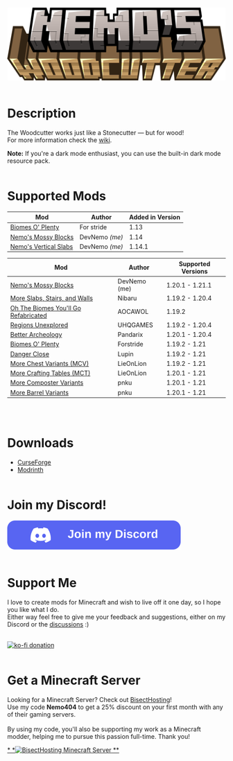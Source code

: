 ![Nemo's Woodcutter](https://github.com/NemoNotFound/NemoNotFound/blob/master/resources/minecraft_projects/titles/png/nemos_woodcutter.png?raw=true)
<br><br>

# Description

The Woodcutter works just like a Stonecutter — but for wood!<br>
For more information check the [wiki](https://wiki.devnemo.com/projects/minecraft-mods/nemos-woodcutter/general).

**Note:** If you're a dark mode enthusiast, you can use the built-in dark mode resource pack.
<br><br>

# Supported Mods

| Mod                                                                                        | Author         | Added in Version |
|--------------------------------------------------------------------------------------------|----------------|------------------|
| [Biomes O' Plenty](https://www.curseforge.com/minecraft/mc-mods/biomes-o-plenty)           | For stride     | 1.13             |
| [Nemo's Mossy Blocks](https://www.curseforge.com/minecraft/mc-mods/nemos-mossy-blocks)     | DevNemo _(me)_ | 1.14             |
| [Nemo's Vertical Slabs](https://www.curseforge.com/minecraft/mc-mods/nemos-vertical-slabs) | DevNemo _(me)_ | 1.14.1           |

| Mod                                                                                                                | Author       | Supported Versions |
|--------------------------------------------------------------------------------------------------------------------|--------------|--------------------|
| [Nemo's Mossy Blocks](https://www.curseforge.com/minecraft/mc-mods/nemos-mossy-blocks)                             | DevNemo (me) | 1.20.1 - 1.21.1    |
| [More Slabs, Stairs, and Walls](https://www.curseforge.com/minecraft/mc-mods/more-slabs-stairs-and-walls)          | Nibaru       | 1.19.2 - 1.20.4    |
| [Oh The Biomes You'll Go Refabricated](https://www.curseforge.com/minecraft/mc-mods/oh-the-biomes-youll-go-fabric) | AOCAWOL      | 1.19.2             |
| [Regions Unexplored](https://www.curseforge.com/minecraft/mc-mods/regions-unexplored)                              | UHQGAMES     | 1.19.2 - 1.20.4    |
| [Better Archeology](https://www.curseforge.com/minecraft/mc-mods/better-archeology)                                | Pandarix     | 1.20.1 - 1.20.4    |
| [Biomes O' Plenty](https://www.curseforge.com/minecraft/mc-mods/biomes-o-plenty)                                   | Forstride    | 1.19.2 - 1.21      |
| [Danger Close](https://www.curseforge.com/minecraft/mc-mods/danger-close)                                          | Lupin        | 1.19.2 - 1.21      |
| [More Chest Variants (MCV)](https://modrinth.com/mod/more-chest-variants-lieonlion)                                | LieOnLion    | 1.19.2 - 1.21      |
| [More Crafting Tables (MCT)](https://modrinth.com/mod/more-crafting-tables-lieonlion)                              | LieOnLion    | 1.20.1 - 1.21      |
| [More Composter Variants](https://modrinth.com/mod/more-composter-variants)                                        | pnku         | 1.20.1 - 1.21      |
| [More Barrel Variants](https://modrinth.com/mod/more-barrel-variants)                                              | pnku         | 1.20.1 - 1.21      |

<br>
<br>

# Downloads

- [CurseForge](https://curseforge.com/minecraft/mc-mods/nemos-woodcutter)
- [Modrinth](https://modrinth.com/mod/nemos-woodcutter)
  <br>
  <br>

# Join my Discord!

[![Join my Discord](https://github.com/NemoNotFound/NemoNotFound/blob/master/resources/svg/join_discord_button.svg?raw=true)](https://discord.com/invite/yxs9dga)
<br>
<br>

# Support Me

I love to create mods for Minecraft and wish to live off it one day, so I hope you like what I do. <br>
Either way feel free to give me your feedback and suggestions, either on my Discord or
the [discussions](https://github.com/NemoNotFound/NemosWoodcutter/discussions/) :)
<br><br>

[![ko-fi donation](https://ko-fi.com/img/githubbutton_sm.svg)](https://ko-fi.devnemo.com)
<br>
<br>

# Get a Minecraft Server

Looking for a Minecraft Server? Check out [BisectHosting](https://bisecthosting.com/Nemo404)! <br>
Use my code **Nemo404** to get a 25% discount on your first month with any of their gaming servers. <br><br>
By using my code, you'll also be supporting my work as a Minecraft modder, helping me to pursue this passion full-time.
Thank you!

[*
*![BisectHosting Minecraft Server](https://www.bisecthosting.com/partners/custom-banners/e6d95b5e-b7fb-47eb-ad78-4dc6071a6171.png)
**](https://bisecthosting.com/Nemo404)
